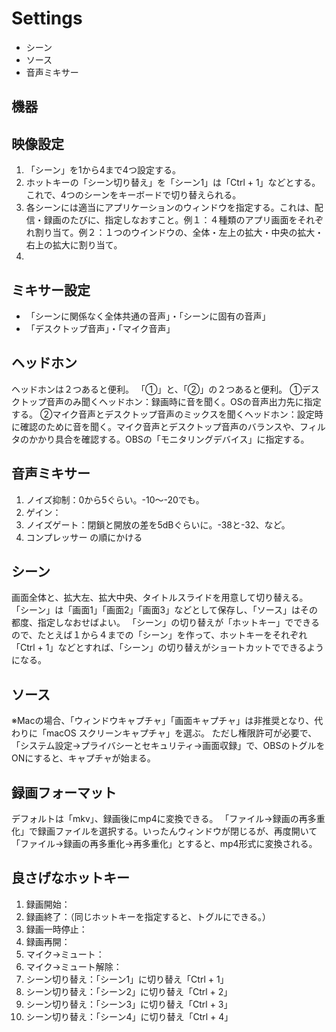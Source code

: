 # Settings

* シーン
* ソース
* 音声ミキサー
  
## 機器

## 映像設定
1. 「シーン」を1から4まで4つ設定する。
2. ホットキーの「シーン切り替え」を「シーン1」は「Ctrl + 1」などとする。これで、4つのシーンをキーボードで切り替えられる。
3. 各シーンには適当にアプリケーションのウィンドウを指定する。これは、配信・録画のたびに、指定しなおすこと。例１：４種類のアプリ画面をそれぞれ割り当て。例２：１つのウインドウの、全体・左上の拡大・中央の拡大・右上の拡大に割り当て。
4. 

## ミキサー設定
- 「シーンに関係なく全体共通の音声」・「シーンに固有の音声」
- 「デスクトップ音声」・「マイク音声」

## ヘッドホン
ヘッドホンは２つあると便利。
「①」と、「②」の２つあると便利。
①デスクトップ音声のみ聞くヘッドホン：録画時に音を聞く。OSの音声出力先に指定する。
②マイク音声とデスクトップ音声のミックスを聞くヘッドホン：設定時に確認のために音を聞く。マイク音声とデスクトップ音声のバランスや、フィルタのかかり具合を確認する。OBSの「モニタリングデバイス」に指定する。

## 音声ミキサー
1. ノイズ抑制：0から5ぐらい。-10～-20でも。
2. ゲイン：
3. ノイズゲート：閉鎖と開放の差を5dBぐらいに。-38と-32、など。
4. コンプレッサー
   の順にかける

## シーン
画面全体と、拡大左、拡大中央、タイトルスライドを用意して切り替える。
「シーン」は「画面1」「画面2」「画面3」などとして保存し、「ソース」はその都度、指定しなおせばよい。
「シーン」の切り替えが「ホットキー」でできるので、たとえば１から４までの「シーン」を作って、ホットキーをそれぞれ「Ctrl + 1」などとすれば、「シーン」の切り替えがショートカットでできるようになる。

## ソース

※Macの場合、「ウィンドウキャプチャ」「画面キャプチャ」は非推奨となり、代わりに「macOS スクリーンキャプチャ」を選ぶ。
ただし権限許可が必要で、「システム設定->プライバシーとセキュリティ->画面収録」で、OBSのトグルをONにすると、キャプチャが始まる。

## 録画フォーマット
デフォルトは「mkv」、録画後にmp4に変換できる。
「ファイル->録画の再多重化」で録画ファイルを選択する。いったんウィンドウが閉じるが、再度開いて「ファイル->録画の再多重化->再多重化」とすると、mp4形式に変換される。

## 良さげなホットキー
1. 録画開始：
2. 録画終了：（同じホットキーを指定すると、トグルにできる。）
3. 録画一時停止：
4. 録画再開：
5. マイク->ミュート：
6. マイク->ミュート解除：
7. シーン切り替え：「シーン1」に切り替え「Ctrl + 1」
8. シーン切り替え：「シーン2」に切り替え「Ctrl + 2」
9. シーン切り替え：「シーン3」に切り替え「Ctrl + 3」
10. シーン切り替え：「シーン4」に切り替え「Ctrl + 4」
